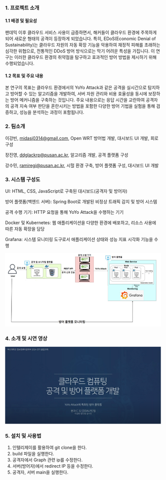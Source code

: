 ### 1. 프로젝트 소개

#### 1.1 배경 및 필요성
팬데믹 이후 클라우드 서비스 사용이 급증하면서, 해커들이 클라우드 환경에 주목하게 되어 새로운 형태의 공격이 등장하게 되었습니다. 
특히, EDoS(Economic Denial of Sustainability)는 클라우드 자원의 자동 확장 기능을 악용하여 재정적 피해를 초래하는 심각한 위협으로, 전통적인 DDoS 방어 방식으로는 막기 어려운 특성을 가집니다. 
이 연구는 이러한 클라우드 환경의 취약점을 탐구하고 효과적인 방어 방법을 제시하기 위해 수행되었습니다.

#### 1.2 목표 및 주요 내용
본 연구의 목표는 클라우드 환경에서의 YoYo Attack과 같은 공격을 실시간으로 탐지하고 방어할 수 있는 알고리즘을 개발하여, 서버 자원 관리와 비용 효율성을 동시에 보장하는 방어 메커니즘을 구축하는 것입니다. 
주요 내용으로는 응답 시간을 교란하여 공격자의 공격 지속 여부 판단을 혼란시키는 방법을 포함한 다양한 방어 기법을 실험을 통해 검증하고, 성능을 분석하는 과정이 포함됩니다.

### 2. 팀소개

이강빈, midasj0314@gmail.com, Open WRT 방어법 개발, 대시보드 UI 개발, 회로 구성

장진영, ddglackrp@pusan.ac.kr, 알고리즘 개발, 공격 플랫폼 구성

강수민, ramiregi@pusan.ac.kr, 시헐 환경 구축, 방어 플랫폼 구성, 대시보드 UI 개발


### 3. 시스템 구성도

UI: HTML, CSS, JavaScript로 구축된 대시보드(공격자 및 방어자)

방어 플랫폼(백엔드 서버): Spring Boot로 개발된 비정상 트래픽 감지 및 방어 시스템

공격 수행 기기: HTTP 요청을 통해 YoYo Attack을 수행하는 기기

Docker 및 Kubernetes: 웹 애플리케이션을 다양한 환경에 배포하고, 리소스 사용에 따른 자동 확장을 담당

Grafana: 시스템 모니터링 도구로서 애플리케이션 상태와 성능 지표 시각화 기능을 수행

![시스템 구성도](readmeImg/img_1.png)

### 4. 소개 및 시연 영상

[![ddalpi 소개](readmeImg/img_2.png)](https://www.youtube.com/watch?v=6JlmvKq322U&list=LL)

### 5. 설치 및 사용법

1. 인텔리제이를 활용하여 git clone을 한다.
2. build 파일을 실행한다.
3. 공격자에서 Graph 관련 ip를 수정한다.
4. 서버(방어자)에서 redirect IP 등을 수정한다.
5. 공격자, 서버 main을 실행한다.
